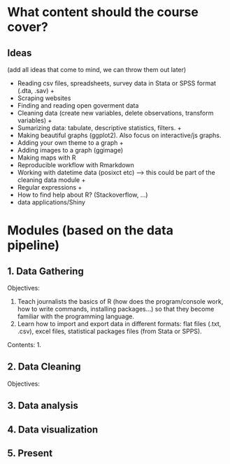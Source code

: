 # What content should the course cover?

## Ideas 
(add all ideas that come to mind, we can throw them out later)

- Reading csv files, spreadsheets, survey data in Stata or SPSS format (.dta, .sav) +
- Scraping websites
- Finding and reading open goverment data
- Cleaning data (create new variables, delete observations, transform variables) +
- Sumarizing data: tabulate, descriptive statistics, filters. +
- Making beautiful graphs (ggplot2). Also focus on interactive/js graphs.
- Adding your own theme to a graph +
- Adding images to a graph (ggimage)
- Making maps with R
- Reproducible workflow with Rmarkdown
- Working with datetime data (posixct etc) --> this could be part of the cleaning data module +
- Regular expressions +
- How to find help about R? (Stackoverflow, ...)
- data applications/Shiny

# Modules (based on the data pipeline)

## 1.  Data Gathering

Objectives: 
1.  Teach journalists the basics of R (how does the program/console work, how to write commands, installing packages...) so that they become familiar with the programming language.  
2.  Learn how to import and export data in different formats: flat files (.txt, .csv), excel files, statistical packages files (from Stata or SPPS). 

Contents: 
1.   


## 2.  Data Cleaning

Objectives: 

## 3. Data analysis

## 4. Data visualization

## 5. Present
